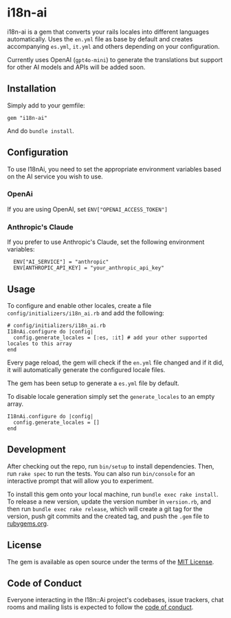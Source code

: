 # i18n-ai

i18n-ai is a gem that converts your rails locales into different languages automatically. Uses the `en.yml` file as base by default and creates accompanying `es.yml`, `it.yml` and others depending on your configuration.

Currently uses OpenAI (`gpt4o-mini`) to generate the translations but support for other AI models and APIs will be added soon.

## Installation

Simply add to your gemfile:

```
gem "i18n-ai"
```

And do `bundle install`.

## Configuration

To use I18nAi, you need to set the appropriate environment variables based on the AI service you wish to use.

### OpenAi

If you are using OpenAI, set `ENV["OPENAI_ACCESS_TOKEN"]`

### Anthropic's Claude

If you prefer to use Anthropic's Claude, set the following environment variables:

```
  ENV["AI_SERVICE"] = "anthropic"
  ENV[ANTHROPIC_API_KEY] = "your_anthropic_api_key"
```

## Usage

To configure and enable other locales, create a file `config/initializers/i18n_ai.rb` and add the following:

```
# config/initializers/i18n_ai.rb
I18nAi.configure do |config|
  config.generate_locales = [:es, :it] # add your other supported locales to this array
end
```

Every page reload, the gem will check if the `en.yml` file changed and if it did, it will automatically generate the configured locale files.

The gem has been setup to generate a `es.yml` file by default.

To disable locale generation simply set the `generate_locales` to an empty array.

```
I18nAi.configure do |config|
  config.generate_locales = []
end
```

## Development

After checking out the repo, run `bin/setup` to install dependencies. Then, run `rake spec` to run the tests. You can also run `bin/console` for an interactive prompt that will allow you to experiment.

To install this gem onto your local machine, run `bundle exec rake install`. To release a new version, update the version number in `version.rb`, and then run `bundle exec rake release`, which will create a git tag for the version, push git commits and the created tag, and push the `.gem` file to [rubygems.org](https://rubygems.org).

## License

The gem is available as open source under the terms of the [MIT License](https://opensource.org/licenses/MIT).

## Code of Conduct

Everyone interacting in the I18n::Ai project's codebases, issue trackers, chat rooms and mailing lists is expected to follow the [code of conduct](https://github.com/[USERNAME]/i18n-ai/blob/master/CODE_OF_CONDUCT.md).
